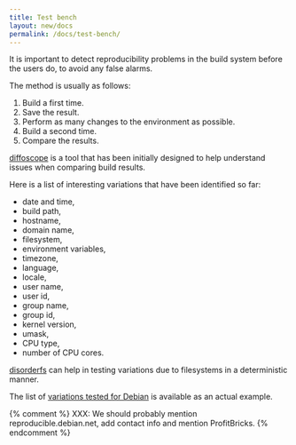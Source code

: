 ```yaml
---
title: Test bench
layout: new/docs
permalink: /docs/test-bench/
---
```


It is important to detect reproducibility problems in the build system
before the users do, to avoid any false alarms.

The method is usually as follows:

 1. Build a first time.
 2. Save the result.
 3. Perform as many changes to the environment as possible.
 4. Build a second time.
 5. Compare the results.

[diffoscope](https://diffoscope.org/) is a tool that has been initially
designed to help understand issues when comparing build results.

Here is a list of interesting variations that have been identified so
far:

 * date and time,
 * build path,
 * hostname,
 * domain name,
 * filesystem,
 * environment variables,
 * timezone,
 * language,
 * locale,
 * user name,
 * user id,
 * group name,
 * group id,
 * kernel version,
 * umask,
 * CPU type,
 * number of CPU cores.

[disorderfs](https://packages.debian.org/sid/disorderfs) can help in
testing variations due to filesystems in a deterministic manner.

The list of [variations tested for
Debian](https://tests.reproducible-builds.org/debian/index_variations.html) is
available as an actual example.

{% comment %}
XXX: We should probably mention reproducible.debian.net, add contact info and mention ProfitBricks.
{% endcomment %}
